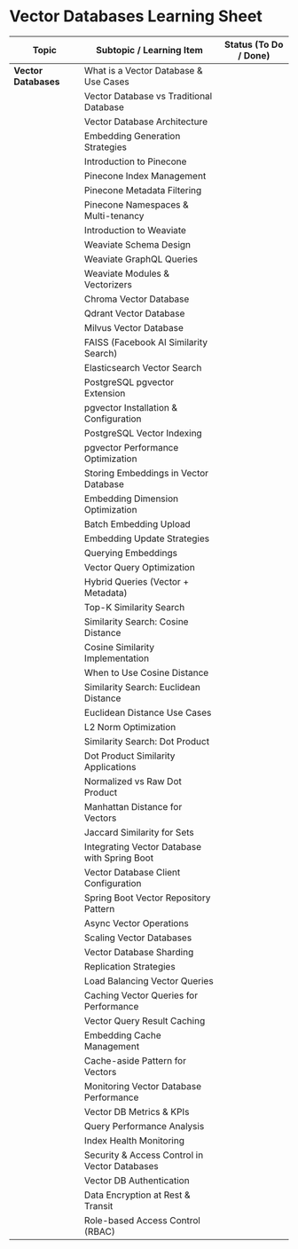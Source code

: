 # Vector Databases Learning Sheet

| Topic | Subtopic / Learning Item | Status (To Do / Done) |
|-------|---------------------------|------------------------|
| **Vector Databases** | What is a Vector Database & Use Cases | |
|  | Vector Database vs Traditional Database | |
|  | Vector Database Architecture | |
|  | Embedding Generation Strategies | |
|  | Introduction to Pinecone | |
|  | Pinecone Index Management | |
|  | Pinecone Metadata Filtering | |
|  | Pinecone Namespaces & Multi-tenancy | |
|  | Introduction to Weaviate | |
|  | Weaviate Schema Design | |
|  | Weaviate GraphQL Queries | |
|  | Weaviate Modules & Vectorizers | |
|  | Chroma Vector Database | |
|  | Qdrant Vector Database | |
|  | Milvus Vector Database | |
|  | FAISS (Facebook AI Similarity Search) | |
|  | Elasticsearch Vector Search | |
|  | PostgreSQL pgvector Extension | |
|  | pgvector Installation & Configuration | |
|  | PostgreSQL Vector Indexing | |
|  | pgvector Performance Optimization | |
|  | Storing Embeddings in Vector Database | |
|  | Embedding Dimension Optimization | |
|  | Batch Embedding Upload | |
|  | Embedding Update Strategies | |
|  | Querying Embeddings | |
|  | Vector Query Optimization | |
|  | Hybrid Queries (Vector + Metadata) | |
|  | Top-K Similarity Search | |
|  | Similarity Search: Cosine Distance | |
|  | Cosine Similarity Implementation | |
|  | When to Use Cosine Distance | |
|  | Similarity Search: Euclidean Distance | |
|  | Euclidean Distance Use Cases | |
|  | L2 Norm Optimization | |
|  | Similarity Search: Dot Product | |
|  | Dot Product Similarity Applications | |
|  | Normalized vs Raw Dot Product | |
|  | Manhattan Distance for Vectors | |
|  | Jaccard Similarity for Sets | |
|  | Integrating Vector Database with Spring Boot | |
|  | Vector Database Client Configuration | |
|  | Spring Boot Vector Repository Pattern | |
|  | Async Vector Operations | |
|  | Scaling Vector Databases | |
|  | Vector Database Sharding | |
|  | Replication Strategies | |
|  | Load Balancing Vector Queries | |
|  | Caching Vector Queries for Performance | |
|  | Vector Query Result Caching | |
|  | Embedding Cache Management | |
|  | Cache-aside Pattern for Vectors | |
|  | Monitoring Vector Database Performance | |
|  | Vector DB Metrics & KPIs | |
|  | Query Performance Analysis | |
|  | Index Health Monitoring | |
|  | Security & Access Control in Vector Databases | |
|  | Vector DB Authentication | |
|  | Data Encryption at Rest & Transit | |
|  | Role-based Access Control (RBAC) | |
